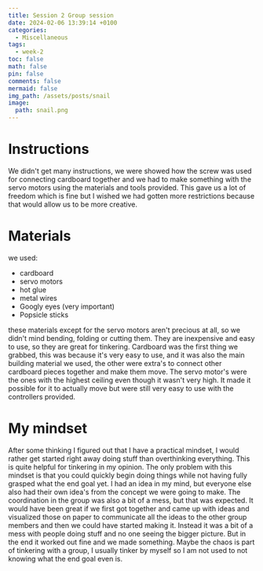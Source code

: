 ```yaml
---
title: Session 2 Group session
date: 2024-02-06 13:39:14 +0100
categories:
  - Miscellaneous
tags:
  - week-2
toc: false
math: false
pin: false
comments: false
mermaid: false
img_path: /assets/posts/snail
image:
  path: snail.png
---
```

# Instructions

We didn't get many instructions, we were showed how the screw was used for connecting cardboard together and we had to make something with the servo motors using the materials and tools provided. This gave us a lot of freedom which is fine but I wished we had gotten more restrictions because that would allow us to be more creative.

# Materials

we used:
- cardboard
- servo motors
- hot glue
- metal wires
- Googly eyes (very important)
- Popsicle sticks


these materials except for the servo motors aren't precious at all, so we didn't mind bending, folding or cutting them. They are inexpensive and easy to use, so they are great for tinkering.
Cardboard was the first thing we grabbed, this was because it's very easy to use, and it was also the main building material we used, the other were extra's to connect other cardboard pieces together and make them move. The servo motor's were the ones with the highest ceiling even though it wasn't very high. It made it possible for it to actually move but were still very easy to use with the controllers provided.

# My mindset

After some thinking I figured out that I have a practical mindset, I would rather get started right away doing stuff than overthinking everything. This is quite helpful for tinkering in my opinion. The only problem with this mindset is that you could quickly begin doing things while not having fully grasped what the end goal yet. I had an idea in my mind, but everyone else also had their own idea's from the concept we were going to make. The coordination in the group was also a bit of a mess, but that was expected. It would have been great if we first got together and came up with ideas and visualized those on paper to communicate all the ideas to the other group members and then we could have started making it. Instead it was a bit of a mess with people doing stuff and no one seeing the bigger picture. But in the end it worked out fine and we made something. Maybe the chaos is part of tinkering with a group, I usually tinker by myself so I am not used to not knowing what the end goal even is.